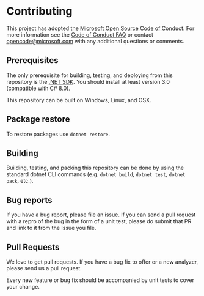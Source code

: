 # Contributing

This project has adopted the [Microsoft Open Source Code of
Conduct](https://opensource.microsoft.com/codeofconduct/).
For more information see the [Code of Conduct
FAQ](https://opensource.microsoft.com/codeofconduct/faq/) or
contact [opencode@microsoft.com](mailto:opencode@microsoft.com)
with any additional questions or comments.

## Prerequisites

The only prerequisite for building, testing, and deploying from this repository
is the [.NET SDK](https://get.dot.net/).
You should install at least version 3.0 (compatible with C# 8.0).

This repository can be built on Windows, Linux, and OSX.

## Package restore

To restore packages use `dotnet restore`.

## Building

Building, testing, and packing this repository can be done by using the standard dotnet CLI commands (e.g. `dotnet build`, `dotnet test`, `dotnet pack`, etc.).

## Bug reports

If you have a bug report, please file an issue. 
If you can send a pull request with a repro of the bug in the form of a unit test, please do submit that PR
and link to it from the Issue you file.

## Pull Requests

We love to get pull requests. If you have a bug fix to offer or a new analyzer, please send us a pull request.

Every new feature or bug fix should be accompanied by unit tests to cover your change.
